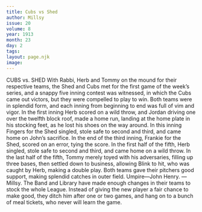 ```yaml
---
title: Cubs vs Shed
author: Millsy
issue: 20
volume: 8
year: 1913
month: 23
day: 2
tags:
layout: page.njk
image:
---
```

CUBS vs. SHED    With Rabbi, Herb and Tommy on the mound for their respective teams, the Shed and Cubs met for the first game of the week’s series, and a snappy five inning contest was witnessed, in which the Cubs came out victors, but they were compelled to play to win. Both teams were in splendid form, and each inning from beginning to end was full of vim and vigor. In the first inning Herb scored on a wild throw, and Jordan driving one over the twelfth block roof, made a home run, landing at the home plate in his stocking feet, as he lost his shoes on the way around. In this inning Fingers for the Shed singled, stole safe to second and third, and came home on John’s sacrifice. In the end of the third inning, Frankie for the Shed, scored on an error, tying the score. In the first half of the fifth, Herb singled, stole safe to second and third, and came home on a wild throw. In the last half of the fifth, Tommy merely toyed with his adversaries, filling up three bases, then settled down to business, allowing Blink to hit, who was caught by Herb, making a double play. Both teams gave their pitchers good support, making splendid catches in outer field. Umpire—John Henry. —Millsy.       The Band and Library have made enough changes in their teams to stock the whole League. Instead of giving the new player a fair chance to make good, they ditch him after one or two games, and hang on to a bunch of meal tickets, who never will learn the game.
